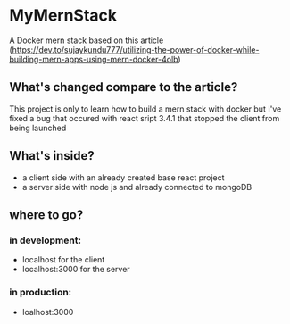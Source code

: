 # MyMernStack
A Docker mern stack based on this article (https://dev.to/sujaykundu777/utilizing-the-power-of-docker-while-building-mern-apps-using-mern-docker-4olb)

## What's changed compare to the article?

This project is only to learn how to build a mern stack with docker but I've fixed a bug that occured with react sript 3.4.1 that stopped the client from being launched

## What's inside?
- a client side with an already created base react project
- a server side with node js and already connected to mongoDB

## where to go?

### in development:
- localhost for the client
- localhost:3000 for the server
### in production:
 - loalhost:3000
